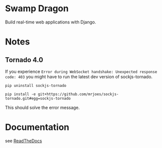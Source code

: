 Swamp Dragon
============

Build real-time web applications with Django.


# Notes

## Tornado 4.0
If you experience ```Error during WebSocket handshake: Unexpected response code: 403``` you might have to run 
the latest dev version of sockjs-tornado.

```pip uninstall sockjs-tornado```


```pip install -e git+https://github.com/mrjoes/sockjs-tornado.git#egg=sockjs-tornado```

This should solve the error message.


# Documentation

see [ReadTheDocs](http://swamp-dragon.readthedocs.org)

